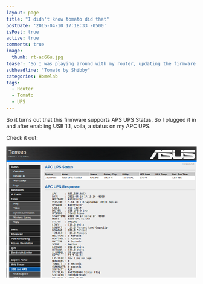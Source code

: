 ```yaml
---
layout: page
title: "I didn't know tomato did that"
postDate: '2015-04-10 17:18:33 -0500'
isPost: true
active: true
comments: true
image:
  thumb: rt-ac66u.jpg
teaser: 'So I was playing around with my router, updating the firmware to the latest <a href= "http://tomatousb.org/">Tomato</a> edition on <a href="http://tomato.groov.pl/">Shibby</a>. I found a pretty cool thing...'
subheadline: "Tomato by Shibby"
categories: Homelab
tags:
  - Router
  - Tomato
  - UPS
---
```


So it turns out that this firmware supports APS UPS Status. So I plugged it in and after enabling USB 1.1, voila, a status on my APC UPS.

Check it out:

![APC UPS Supprt](/images/Tomato1.png)
